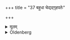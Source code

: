 +++
title = "37 बहुधा चेद्यद्गृहपतेः"

+++

<details><summary>मूलम्</summary>

बहुधा चेद्यद्गृहपतेः ३७
</details>

<details><summary>Oldenberg</summary>

35. If (food is prepared) at different places, (he should take) that which belongs to the householder.
</details>

